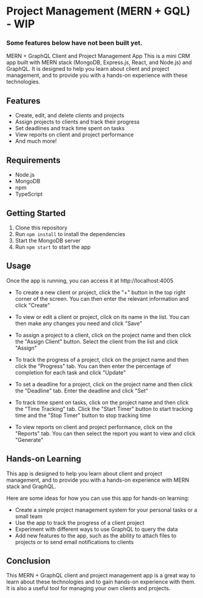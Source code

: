 # Project Management (MERN + GQL) - WIP

### Some features below have not been built yet.

MERN + GraphQL Client and Project Management App
This is a mini CRM app built with MERN stack (MongoDB, Express.js, React, and Node.js) and GraphQL. It is designed to help you learn about client and project management, and to provide you with a hands-on experience with these technologies.

## Features

- Create, edit, and delete clients and projects
- Assign projects to clients and track their progress
- Set deadlines and track time spent on tasks
- View reports on client and project performance
- And much more!

## Requirements

- Node.js
- MongoDB
- npm
- TypeScript

## Getting Started

1. Clone this repository
2. Run `npm install` to install the dependencies
3. Start the MongoDB server
4. Run `npm start` to start the app

## Usage

Once the app is running, you can access it at http://localhost:4005

- To create a new client or project, click the "+" button in the top right corner of the screen. You can then enter the relevant information and click "Create"

- To view or edit a client or project, click on its name in the list. You can then make any changes you need and click "Save"

- To assign a project to a client, click on the project name and then click the "Assign Client" button. Select the client from the list and click "Assign"

- To track the progress of a project, click on the project name and then click the "Progress" tab. You can then enter the percentage of completion for each task and click "Update"

- To set a deadline for a project, click on the project name and then click the "Deadline" tab. Enter the deadline and click "Set"

- To track time spent on tasks, click on the project name and then click the "Time Tracking" tab. Click the "Start Timer" button to start tracking time and the "Stop Timer" button to stop tracking time

- To view reports on client and project performance, click on the "Reports" tab. You can then select the report you want to view and click "Generate"

## Hands-on Learning

This app is designed to help you learn about client and project management, and to provide you with a hands-on experience with MERN stack and GraphQL.

Here are some ideas for how you can use this app for hands-on learning:

- Create a simple project management system for your personal tasks or a small team
- Use the app to track the progress of a client project
- Experiment with different ways to use GraphQL to query the data
- Add new features to the app, such as the ability to attach files to projects or to send email notifications to clients

## Conclusion

This MERN + GraphQL client and project management app is a great way to learn about these technologies and to gain hands-on experience with them. It is also a useful tool for managing your own clients and projects.
